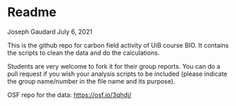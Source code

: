 Readme
================
Joseph Gaudard
July 6, 2021

This is the github repo for carbon field activity of UiB course BIO. It contains the scripts to clean the data and do the calculations.

Students are very welcome to fork it for their group reports. You can do a pull request if you wish your analysis scripts to be included (please indicate the group name/number in the file name and its purpose).

OSF repo for the data: <https://osf.io/3qhdj/>
